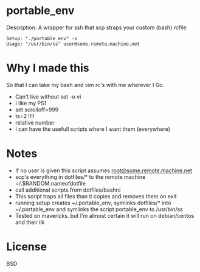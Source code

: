 portable_env
============

Description: A wrapper for ssh that scp straps your custom (bash) rcfile 

```
Setup: "./portable_env" -s
Usage: "/usr/bin/ss" user@some.remote.machine.net
```

Why I made this
==============
So that I can take my bash and vim rc's with me wherever I Go.

* Can't live without set -o vi
* I like my PS1
* set scrolloff=999
* ts=2 !!!!
* relative number
* I can have the usefull scripts where I want them (everywhere)

Notes
=====
* If no user is given this script assumes root@some.remote.machine.net
* scp's everything in dotfiles/* to the remote machine ~/.$RANDOM.nameofdotfile
* call additional scripts from dotfiles/bashrc
* This script traps all files than it copies and removes them on exit
* running setup creates ~/.portable_env, symlinks dotfiles/* into ~/.portable_env and symlinks the script portable_env to /usr/bin/ss
* Tested on mavericks. but I'm almost certain it will run on debian/centos and their ilk

License
=======
BSD 
